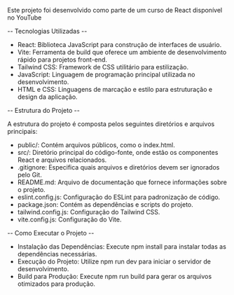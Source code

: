 Este projeto foi desenvolvido como parte de um curso de React disponível no YouTube

-- Tecnologias Utilizadas --

 - React: Biblioteca JavaScript para construção de interfaces de usuário.
 - Vite: Ferramenta de build que oferece um ambiente de desenvolvimento rápido para projetos front-end.
 - Tailwind CSS: Framework de CSS utilitário para estilização.
 - JavaScript: Linguagem de programação principal utilizada no desenvolvimento.
 - HTML e CSS: Linguagens de marcação e estilo para estruturação e design da aplicação.
   
-- Estrutura do Projeto --

A estrutura do projeto é composta pelos seguintes diretórios e arquivos principais:

 - public/: Contém arquivos públicos, como o index.html.
 - src/: Diretório principal do código-fonte, onde estão os componentes React e arquivos relacionados.
 - .gitignore: Especifica quais arquivos e diretórios devem ser ignorados pelo Git.
 - README.md: Arquivo de documentação que fornece informações sobre o projeto.
 - eslint.config.js: Configuração do ESLint para padronização de código.
 - package.json: Contém as dependências e scripts do projeto.
 - tailwind.config.js: Configuração do Tailwind CSS.
 - vite.config.js: Configuração do Vite.
   
-- Como Executar o Projeto --

 - Instalação das Dependências: Execute npm install para instalar todas as dependências necessárias.
 - Execução do Projeto: Utilize npm run dev para iniciar o servidor de desenvolvimento.
 - Build para Produção: Execute npm run build para gerar os arquivos otimizados para produção.
